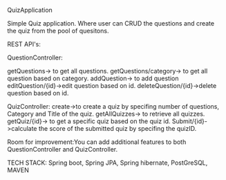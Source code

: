 QuizApplication

Simple Quiz application. Where user can CRUD the questions and create the quiz from the pool of quesitons.

REST API's:

QuestionController:

getQuestions-> to get all questions.
getQuestions/category-> to get all question based on category.
addQuestion-> to add question
editQuestion/{id}->edit question based on id.
deleteQuestion/{id}->delete question based on id.

QuizController:
create->to create a quiz by specifing number of questions, Category and Title of the quiz.
getAllQuizzes-> to retrieve all quizzes.
getQuiz/{id}-> to get a specific quiz based on the quiz id.
Submit/{id}->calculate the score of the submitted quiz by specifing the quizID.

Room for improvement:You can add additional features to both QuestionController and QuizController.

TECH STACK:
Spring boot,
Spring JPA,
Spring hibernate,
PostGreSQL,
MAVEN
